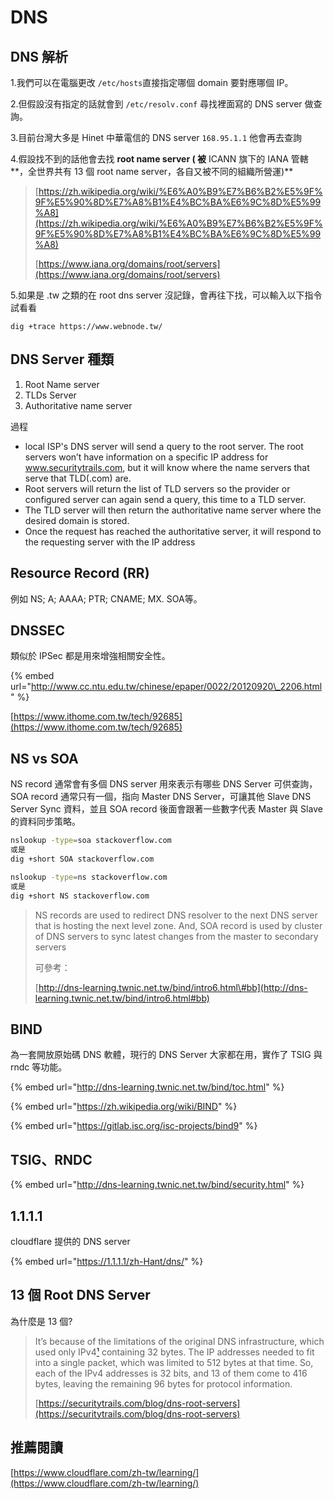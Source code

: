 # DNS

## DNS 解析

1.我們可以在電腦更改 `/etc/hosts`直接指定哪個 domain 要對應哪個 IP。

2.但假設沒有指定的話就會到 `/etc/resolv.conf` 尋找裡面寫的 DNS server 做查詢。

3.目前台灣大多是 Hinet 中華電信的 DNS server `168.95.1.1` 他會再去查詢

4.假設找不到的話他會去找 **root name server \( 被** ICANN 旗下的 IANA 管轄**，全世界共有 13 個 root name server，各自又被不同的組織所營運\)**

> [https://zh.wikipedia.org/wiki/%E6%A0%B9%E7%B6%B2%E5%9F%9F%E5%90%8D%E7%A8%B1%E4%BC%BA%E6%9C%8D%E5%99%A8](https://zh.wikipedia.org/wiki/%E6%A0%B9%E7%B6%B2%E5%9F%9F%E5%90%8D%E7%A8%B1%E4%BC%BA%E6%9C%8D%E5%99%A8)
>
> [https://www.iana.org/domains/root/servers](https://www.iana.org/domains/root/servers)

5.如果是 .tw 之類的在 root dns server 沒記錄，會再往下找，可以輸入以下指令試看看

```
dig +trace https://www.webnode.tw/
```

## DNS Server 種類

1. Root Name server
2. TLDs Server
3. Authoritative name server

過程

* local ISP's DNS server will send a query to the root server. The root servers won’t have information on a specific IP address for www.securitytrails.com, but it will know where the name servers that serve that TLD\(.com\) are.
* Root servers will return the list of TLD servers so the provider or configured server can again send a query, this time to a TLD server.
* The TLD server will then return the authoritative name server where the desired domain is stored.
* Once the request has reached the authoritative server, it will respond to the requesting server with the IP address

## Resource Record \(RR\)

例如 NS; A; AAAA; PTR; CNAME; MX. SOA等。

## **DNSSEC**

類似於 IPSec 都是用來增強相關安全性。

{% embed url="http://www.cc.ntu.edu.tw/chinese/epaper/0022/20120920\_2206.html" %}

[https://www.ithome.com.tw/tech/92685](https://www.ithome.com.tw/tech/92685)

## NS vs SOA

NS record 通常會有多個 DNS server 用來表示有哪些 DNS Server 可供查詢，SOA record 通常只有一個，指向 Master DNS Server，可讓其他 Slave DNS Server Sync 資料，並且 SOA record 後面會跟著一些數字代表 Master 與 Slave 的資料同步策略。

```bash
nslookup -type=soa stackoverflow.com
或是
dig +short SOA stackoverflow.com

nslookup -type=ns stackoverflow.com
或是
dig +short NS stackoverflow.com
```

> NS records are used to redirect DNS resolver to the next DNS server that is hosting the next level zone. And, SOA record is used by cluster of DNS servers to sync latest changes from the master to secondary servers
>
> 可參考：
>
> [http://dns-learning.twnic.net.tw/bind/intro6.html\#bb](http://dns-learning.twnic.net.tw/bind/intro6.html#bb)

## BIND

為一套開放原始碼 DNS 軟體，現行的 DNS Server 大家都在用，實作了 TSIG 與 rndc 等功能。

{% embed url="http://dns-learning.twnic.net.tw/bind/toc.html" %}

{% embed url="https://zh.wikipedia.org/wiki/BIND" %}

{% embed url="https://gitlab.isc.org/isc-projects/bind9" %}

## TSIG、RNDC

{% embed url="http://dns-learning.twnic.net.tw/bind/security.html" %}

## 1.1.1.1

cloudflare 提供的 DNS server

{% embed url="https://1.1.1.1/zh-Hant/dns/" %}



## 13 個 Root DNS Server

為什麼是 13 個?

> It’s because of the limitations of the original DNS infrastructure, which used only IPv4[¹](https://securitytrails.com/blog/dns-root-servers#reference-1) containing 32 bytes. The IP addresses needed to fit into a single packet, which was limited to 512 bytes at that time. So, each of the IPv4 addresses is 32 bits, and 13 of them come to 416 bytes, leaving the remaining 96 bytes for protocol information.
>
> [https://securitytrails.com/blog/dns-root-servers](https://securitytrails.com/blog/dns-root-servers)

## 推薦閱讀

[https://www.cloudflare.com/zh-tw/learning/](https://www.cloudflare.com/zh-tw/learning/)

